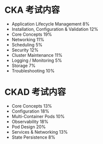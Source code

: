 

# CKA 考试内容
* Application Lifecycle Management 8%
* Installation, Configuration & Validation 12%
* Core Concepts 19%
* Networking 11%
* Scheduling 5%
* Security 12%
* Cluster Maintenance 11%
* Logging / Monitoring 5%
* Storage 7%
* Troubleshooting 10%

# CKAD 考试内容
* Core Concepts 13%
* Configuration 18%
* Multi-Container Pods 10%
* Observability 18%
* Pod Design 20%
* Services & Networking 13%
* State Persistence 8%
